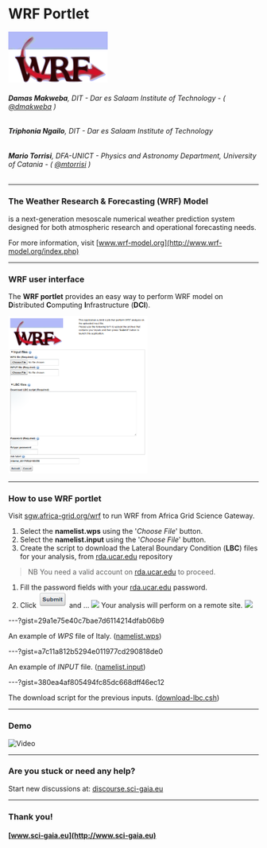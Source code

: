 WRF Portlet
===

![](assets/wrf-logo.png)

###### **Damas Makweba**, DIT - Dar es Salaam Institute of Technology - ( [@dmakweba](https://github.com/dmakweba) )
###### **Triphonia Ngailo**, DIT - Dar es Salaam Institute of Technology
###### **Mario Torrisi**, DFA-UNICT - Physics and Astronomy Department, University of Catania - ( [@mtorrisi](https://github.com/mtorrisi) )

---

### The Weather Research & Forecasting (WRF) Model
is a next-generation mesoscale numerical weather prediction system designed for both atmospheric research and operational forecasting needs.

For more information, visit [www.wrf-model.org](http://www.wrf-model.org/index.php)

---

### WRF user interface

The **WRF portlet** provides an easy way to perform WRF model on **D**istributed **C**omputing **I**nfrastructure (**DCI**).

![](assets/screenshot.png)

---

### How to use WRF portlet

Visit [sgw.africa-grid.org/wrf](https://sgw.africa-grid.org/wrf) to run WRF from Africa Grid Science Gateway.

1. Select the **namelist.wps** using the '*Choose File*' button.
1. Select the **namelist.input** using the '*Choose File*' button.
1. Create the script to download the Lateral Boundary Condition (**LBC**) files for your analysis, from [rda.ucar.edu](https://rda.ucar.edu/) repository
> NB You need a valid account on [rda.ucar.edu](https://rda.ucar.edu/index.html?hash=data_user&action=register) to proceed.
1. Fill the password fields with your [rda.ucar.edu](https://rda.ucar.edu/) password.
1. Click ![](https://github.com/sci-gaia/wimea-ict-wrf-portlet/blob/feature/assets/submit.png?raw=true) and ... ![](https://www.webpagefx.com/tools/emoji-cheat-sheet/graphics/emojis/tada.png) Your analysis will perform on a remote site. ![](https://www.webpagefx.com/tools/emoji-cheat-sheet/graphics/emojis/tada.png)

---?gist=29a1e75e40c7bae7d6114214dfab06b9

An example of *WPS* file of Italy. ([namelist.wps](https://gist.github.com/mtorrisi/29a1e75e40c7bae7d6114214dfab06b9))

---?gist=a7c11a812b5294e011977cd290818de0

An example of *INPUT* file. ([namelist.input](https://gist.github.com/mtorrisi/a7c11a812b5294e011977cd290818de0))

---?gist=380ea4af805494fc85dc668dff46ec12

The download script for the previous inputs. ([download-lbc.csh](https://gist.github.com/mtorrisi/380ea4af805494fc85dc668dff46ec12))

---

### Demo

![Video](https://www.youtube.com/embed/KT9QfURIOcA)

---

### Are you stuck or need any help?

Start new discussions at: [discourse.sci-gaia.eu](http://discourse.sci-gaia.eu/)

---

### Thank you!
#### [www.sci-gaia.eu](http://www.sci-gaia.eu)
